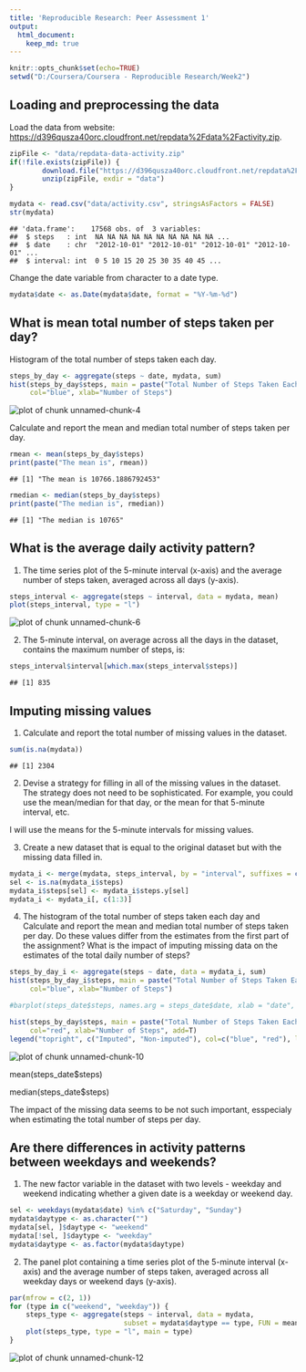 ```yaml
---
title: 'Reproducible Research: Peer Assessment 1'
output: 
  html_document:
    keep_md: true
---
```




```r
knitr::opts_chunk$set(echo=TRUE)
setwd("D:/Coursera/Coursera - Reproducible Research/Week2")
```

## Loading and preprocessing the data

Load the data from website: https://d396qusza40orc.cloudfront.net/repdata%2Fdata%2Factivity.zip.


```r
zipFile <- "data/repdata-data-activity.zip"
if(!file.exists(zipFile)) {
        download.file("https://d396qusza40orc.cloudfront.net/repdata%2Fdata%2Factivity.zip", zipFile)
        unzip(zipFile, exdir = "data")
}

mydata <- read.csv("data/activity.csv", stringsAsFactors = FALSE)
str(mydata)
```

```
## 'data.frame':	17568 obs. of  3 variables:
##  $ steps   : int  NA NA NA NA NA NA NA NA NA NA ...
##  $ date    : chr  "2012-10-01" "2012-10-01" "2012-10-01" "2012-10-01" ...
##  $ interval: int  0 5 10 15 20 25 30 35 40 45 ...
```

Change the date variable from character to a date type.


```r
mydata$date <- as.Date(mydata$date, format = "%Y-%m-%d")
```


## What is mean total number of steps taken per day?

Histogram of the total number of steps taken each day.


```r
steps_by_day <- aggregate(steps ~ date, mydata, sum)
hist(steps_by_day$steps, main = paste("Total Number of Steps Taken Each Day"), 
     col="blue", xlab="Number of Steps")
```

![plot of chunk unnamed-chunk-4](figure/unnamed-chunk-4-1.png) 

Calculate and report the mean and median total number of steps taken per day.


```r
rmean <- mean(steps_by_day$steps)
print(paste("The mean is", rmean))
```

```
## [1] "The mean is 10766.1886792453"
```

```r
rmedian <- median(steps_by_day$steps)
print(paste("The median is", rmedian))
```

```
## [1] "The median is 10765"
```


## What is the average daily activity pattern?

1. The time series plot of the 5-minute interval (x-axis) and the average number of steps taken, averaged across all days (y-axis).


```r
steps_interval <- aggregate(steps ~ interval, data = mydata, mean)
plot(steps_interval, type = "l")
```

![plot of chunk unnamed-chunk-6](figure/unnamed-chunk-6-1.png) 

2. The 5-minute interval, on average across all the days in the dataset, contains the maximum number of steps, is:


```r
steps_interval$interval[which.max(steps_interval$steps)]
```

```
## [1] 835
```


## Imputing missing values

1. Calculate and report the total number of missing values in the dataset.


```r
sum(is.na(mydata))
```

```
## [1] 2304
```

2. Devise a strategy for filling in all of the missing values in the dataset. The strategy does not need to be sophisticated. For example, you could use the mean/median for that day, or the mean for that 5-minute interval, etc.

I will use the means for the 5-minute intervals for missing values.

3. Create a new dataset that is equal to the original dataset but with the missing data filled in.


```r
mydata_i <- merge(mydata, steps_interval, by = "interval", suffixes = c("", ".y"))
sel <- is.na(mydata_i$steps)
mydata_i$steps[sel] <- mydata_i$steps.y[sel]
mydata_i <- mydata_i[, c(1:3)]
```

4. The histogram of the total number of steps taken each day and Calculate and report the mean and median total number of steps taken per day. Do these values differ from the estimates from the first part of the assignment? What is the impact of imputing missing data on the estimates of the total daily number of steps?


```r
steps_by_day_i <- aggregate(steps ~ date, data = mydata_i, sum)
hist(steps_by_day_i$steps, main = paste("Total Number of Steps Taken Each Day"), 
     col="blue", xlab="Number of Steps")

#barplot(steps_date$steps, names.arg = steps_date$date, xlab = "date", ylab = "steps")

hist(steps_by_day$steps, main = paste("Total Number of Steps Taken Each Day"), 
     col="red", xlab="Number of Steps", add=T)
legend("topright", c("Imputed", "Non-imputed"), col=c("blue", "red"), lwd=10)
```

![plot of chunk unnamed-chunk-10](figure/unnamed-chunk-10-1.png) 

mean(steps_date$steps)

median(steps_date$steps)

The impact of the missing data seems to be not such important, esspecialy when estimating the total number of steps per day.


## Are there differences in activity patterns between weekdays and weekends?

1. The new factor variable in the dataset with two levels - weekday and weekend indicating whether a given date is a weekday or weekend day.


```r
sel <- weekdays(mydata$date) %in% c("Saturday", "Sunday")
mydata$daytype <- as.character("")
mydata[sel, ]$daytype <- "weekend"
mydata[!sel, ]$daytype <- "weekday"
mydata$daytype <- as.factor(mydata$daytype)
```

2. The panel plot containing a time series plot of the 5-minute interval (x-axis) and the average number of steps taken, averaged across all weekday days or weekend days (y-axis). 


```r
par(mfrow = c(2, 1))
for (type in c("weekend", "weekday")) {
    steps_type <- aggregate(steps ~ interval, data = mydata, 
                            subset = mydata$daytype == type, FUN = mean)
    plot(steps_type, type = "l", main = type)
}
```

![plot of chunk unnamed-chunk-12](figure/unnamed-chunk-12-1.png) 



